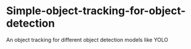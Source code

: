 # Simple-object-tracking-for-object-detection
An object tracking for different object detection models like YOLO
